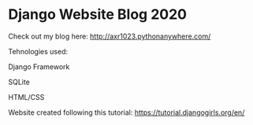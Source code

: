 # Django Website Blog 2020

Check out my blog here: http://axr1023.pythonanywhere.com/

Tehnologies used:

  Django Framework
  
  SQLite
  
  HTML/CSS




Website created following this tutorial: https://tutorial.djangogirls.org/en/ 

